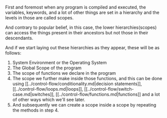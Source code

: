 First and foremost when any program is compiled and executed, the variables, keywords, and a lot of other things are set in a hierarchy and the levels in those are called scopes.

And contrary to popular belief, in this case, the lower hierarchies(scopes) can access the things present in their ancestors but not those in their descendants.

And if we start laying out these hierarchies as they appear, these will be as follows:
1. System Environment or the Operating System
2. The Global Scope of the program
3. The scope of functions we declare in the program
4. The scope we further make inside those functions, and this can be done using [[../control-flow/conditionality.md|decision statements]], [[../control-flow/loops.md|loops]], [[../control-flow/switch-case.md|switches]], [[../control-flow/functions.md|functions]] and a lot of other ways which we'll see later.
5. And subsequently we can create a scope inside a scope by repeating the methods in step 4.